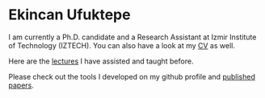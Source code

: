 # Ekincan Ufuktepe
I am currently a Ph.D. candidate and a Research Assistant at Izmir Institute of Technology (IZTECH). You can also have a look at my [CV](CV/EkincanUFUKTEPE_CV.pdf) as well.

Here are the [lectures](lectures/prevLectures.md) I have assisted and taught before.

Please check out the tools I developed on my github profile and [published papers](publication/papers.md). 
